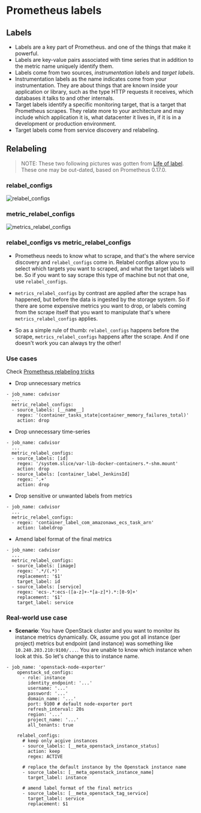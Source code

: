 # Prometheus labels

## Labels

- Labels are a key part of Prometheus. and one of the things that make it powerful.
- Labels are key-value pairs associated with time series that in addition to the metric name uniquely identify them.
- Labels come from two sources, _instrumentation labels_ and _target labels_.
- Instrumentation labels as the name indicates come from your instrumentation. They are about things that are known inside your application or library, such as the type HTTP requests it receives, which databases it talks to and other internals.
- Target labels identify a specific monitoring target, that is a target that Prometheus scrapes. They relate more to your architecture and may include which application it is, what datacenter it lives in, if it is in a development or production environment.
- Target labels come from service discovery and relabeling.

## Relabeling

> NOTE: These two following pictures was gotten from [Life of label](https://www.robustperception.io/life-of-a-label). These one may be out-dated, based on Prometheus 0.17.0.

### relabel_configs

![relabel_configs](https://www.robustperception.io/wp-content/uploads/2016/03/Life-of-a-Label-Target-Labels-495x640.png)

### metric_relabel_configs

![metrics_relabel_configs](https://www.robustperception.io/wp-content/uploads/2016/03/Life-of-a-Label-Scraping-445x640.png)

### relabel_configs vs metric_relabel_configs

- Prometheus needs to know what to scrape, and that's the where service discovery and `relabel_configs` come in. Relabel configs allow you to select which targets you want to scraped, and what the target labels will be. So if you want to say scrape this type of machine but not that one, use `relabel_configs`.

- `metrics_relabel_configs` by contrast are applied after the scrape has happened, but before the data is ingested by the storage system. So if there are some expensive metrics you want to drop, or labels coming from the scrape itself that you want to manipulate that's where `metrics_relabel_configs` applies.

- So as a simple rule of thumb: `relabel_configs` happens before the scrape, `metrics_relabel_configs` happens after the scrape. And if one doesn't work you can always try the other!

### Use cases

Check [Prometheus relabeling tricks](https://medium.com/quiq-blog/prometheus-relabeling-tricks-6ae62c56cbda)

- Drop unnecessary metrics

```
- job_name: cadvisor
  ...
  metric_relabel_configs:
  - source_labels: [__name__]
    regex: '(container_tasks_state|container_memory_failures_total)'
    action: drop
```

- Drop unnecessary time-series

```
- job_name: cadvisor
  ...
  metric_relabel_configs:
  - source_labels: [id]
    regex: '/system.slice/var-lib-docker-containers.*-shm.mount'
    action: drop
  - source_labels: [container_label_JenkinsId]
    regex: '.+'
    action: drop
```

- Drop sensitive or unwanted labels from metrics

```
- job_name: cadvisor
  ...
  metric_relabel_configs:
  - regex: 'container_label_com_amazonaws_ecs_task_arn'
    action: labeldrop
```

- Amend label format of the final metrics

```
- job_name: cadvisor
  ...
  metric_relabel_configs:
  - source_labels: [image]
    regex: '.*/(.*)'
    replacement: '$1'
    target_label: id
  - source_labels: [service]
    regex: 'ecs-.*:ecs-([a-z]+-*[a-z]*).*:[0-9]+'
    replacement: '$1'
    target_label: service
```

### Real-world use case

- **Scenario**: You have OpenStack cluster and you want to monitor its instance metrics dynamically. Ok, assume you got all instance (per project) metrics but endpoint (and instance) was something like `10.240.203.210:9100/...`. You are unable to know which instance when look at this. So let's change this to instance name.

```
- job_name: 'openstack-node-exporter'
    openstack_sd_configs:
      - role: instance
        identity_endpoint: '...'
        username: '...'
        password: '...'
        domain_name: '...'
        port: 9100 # default node-exporter port
        refresh_interval: 20s
        region: '...'
        project_name: '...'
        all_tenants: true

    relabel_configs:
      # keep only acgive instances
      - source_labels: [__meta_openstack_instance_status]
        action: keep
        regex: ACTIVE

      # replace the default instance by the Openstack instance name
      - source_labels: [__meta_openstack_instance_name]
        target_label: instance

      # amend label format of the final metrics
      - source_labels: [__meta_openstack_tag_service]
        target_label: service
        replacement: $1
```
